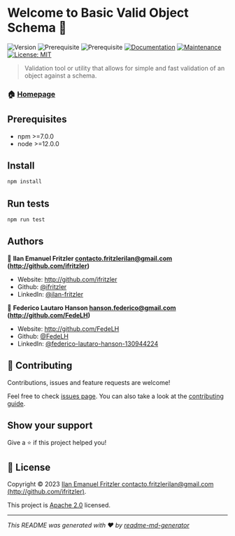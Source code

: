 # Welcome to Basic Valid Object Schema 👋
![Version](https://img.shields.io/badge/version-0.1.2-blue.svg?cacheSeconds=2592000)
![Prerequisite](https://img.shields.io/badge/npm-%3E%3D7.0.0-blue.svg)
![Prerequisite](https://img.shields.io/badge/node-%3E%3D12.0.0-blue.svg)
[![Documentation](https://img.shields.io/badge/documentation-yes-brightgreen.svg)](https://github.com/ifritzler/basic-valid-object-schema#readme)
[![Maintenance](https://img.shields.io/badge/Maintained%3F-yes-green.svg)](https://github.com/ifritzler/basic-valid-object-schema/graphs/commit-activity)
[![License: MIT](https://img.shields.io/github/license/ifritzler/Basic)](https://github.com/ifritzler/basic-valid-object-schema/blob/main/LICENSE)

> Validation tool or utility that allows for simple and fast validation of an object against a schema.

### 🏠 [Homepage](https://github.com/ifritzler/basic-valid-object-schema)

## Prerequisites

- npm >=7.0.0
- node >=12.0.0

## Install

```sh
npm install
```

## Run tests

```sh
npm run test
```

## Authors

👤 **Ilan Emanuel Fritzler <contacto.fritzlerilan@gmail.com> (http://github.com/ifritzler)**

* Website: http://github.com/ifritzler
* Github: [@ifritzler](https://github.com/ifritzler)
* LinkedIn: [@ilan-fritzler](https://linkedin.com/in/ilan-fritzler)

👤 **Federico Lautaro Hanson <hanson.federico@gmail.com> (http://github.com/FedeLH)**

* Website: http://github.com/FedeLH
* Github: [@FedeLH](https://github.com/FedeLH)
* LinkedIn: [@federico-lautaro-hanson-130944224](https://linkedin.com/in/federico-lautaro-hanson-130944224)

## 🤝 Contributing

Contributions, issues and feature requests are welcome!

Feel free to check [issues page](https://github.com/ifritzler/basic-valid-object-schema/issues). You can also take a look at the [contributing guide](https://github.com/ifritzler/basic-valid-object-schema/blob/main/CONTRIBUTING.md).

## Show your support

Give a ⭐️ if this project helped you!


## 📝 License

Copyright © 2023 [Ilan Emanuel Fritzler <contacto.fritzlerilan@gmail.com> (http://github.com/ifritzler)](https://github.com/ifritzler).

This project is [Apache 2.0](https://github.com/ifritzler/basic-valid-object-schema/blob/main/LICENSE.md) licensed.

***
_This README was generated with ❤️ by [readme-md-generator](https://github.com/kefranabg/readme-md-generator)_